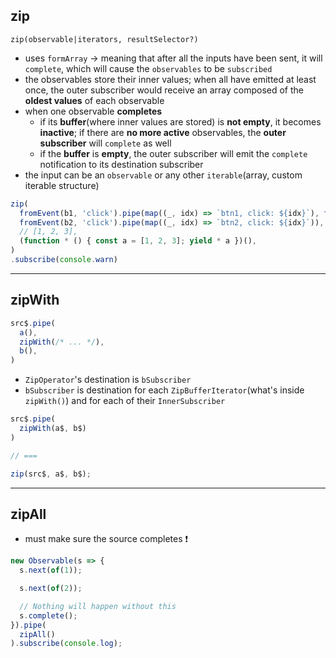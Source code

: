 ## zip

`zip(observable|iterators, resultSelector?)`

* uses `formArray` -> meaning that after all the inputs have been sent, it will `complete`, which will cause the `observables` to be `subscribed`
* the observables store their inner values; when all have emitted at least once, the outer subscriber would receive an array composed of the **oldest values** of each observable
* when one observable **completes**
  * if its **buffer**(where inner values are stored) is **not empty**, it becomes **inactive**; if there are **no more active** observables, the **outer subscriber** will `complete` as well
  * if the **buffer** is **empty**, the outer subscriber will emit the `complete` notification to its destination subscriber
* the input can be an `observable` or any other `iterable`(array, custom iterable structure)

```ts
zip(
  fromEvent(b1, 'click').pipe(map((_, idx) => `btn1, click: ${idx}`), take(2)),
  fromEvent(b2, 'click').pipe(map((_, idx) => `btn2, click: ${idx}`)),
  // [1, 2, 3],
  (function * () { const a = [1, 2, 3]; yield * a })(),
)
.subscribe(console.warn)
```

---

## zipWith

```ts
src$.pipe(
  a(),
  zipWith(/* ... */),
  b(),
)
```

* `ZipOperator`'s destination is `bSubscriber`
* `bSubscriber` is destination for each `ZipBufferIterator`(what's inside `zipWith()`) and for each of their `InnerSubscriber`

```ts
src$.pipe(
  zipWith(a$, b$)
)

// ===

zip(src$, a$, b$);
```

---

## zipAll

* must make sure the source completes ❗️

```ts
new Observable(s => {
  s.next(of(1));

  s.next(of(2));

  // Nothing will happen without this
  s.complete();
}).pipe(
  zipAll()
).subscribe(console.log);
```

